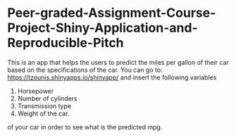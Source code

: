 # Peer-graded-Assignment-Course-Project-Shiny-Application-and-Reproducible-Pitch
This is an app that helps the users to predict the miles per gallon of their car based on the specifications of the car.
You can go to: https://tzounis.shinyapps.io/shinyapp/ and insert the following variables
1. Horsepower
2. Number of cylinders
3. Transmission type 
4. Weight of the car.

of your car in order to see what is the predicted mpg. 
